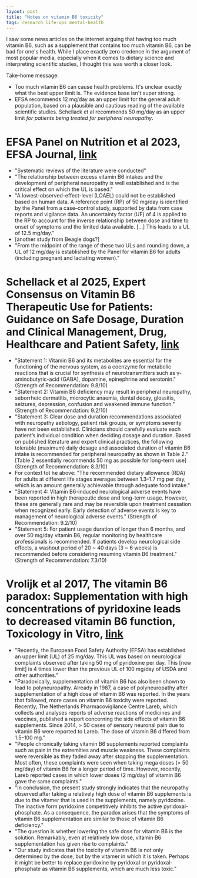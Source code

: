 ```yaml
---
layout: post
title: "Notes on vitamin B6 toxicity"
tags: research life-ops mental-health
---
```


I saw some news articles on the internet arguing that having too much vitamin B6, such as a supplement that contains too much vitamin B6, can be bad for one's health. While I place exactly zero credence in the argument of most popular media, especially when it comes to dietary science and interpreting scientific studies, I thought this was worth a closer look.

Take-home message:
- Too much vitamin B6 can cause health problems. It's unclear exactly what the best upper limit is. The evidence base isn't super strong.
- EFSA recommends 12 mg/day as an upper limit for the general adult population, based on a plausible and cautious reading of the available scientific studies. Schellack et al recommends 50 mg/day as an upper limit *for patients being treated for peripheral neuropathy*.  

# EFSA Panel on Nutrition et al 2023, EFSA Journal, [link](https://efsa.onlinelibrary.wiley.com/doi/pdf/10.2903/j.efsa.2023.8006?fbclid=IwAR2lR8-FfjAaln8kPakhEq1AJjgwHJm4yVFaqLUgSw_C2qEU-hRa5pSn7qA)
- "Systematic reviews of the literature were conducted"
- "The relationship between excess vitamin B6 intakes and the development of peripheral neuropathy is well established and is the critical effect on which the UL is based."
- "A lowest-observed-effect-level (LOAEL) could not be established based on human data. A reference point (RP) of 50 mg/day is identified by the Panel from a case–control study, supported by data from case reports and vigilance data. An uncertainty factor (UF) of 4 is applied to the RP to account for the inverse relationship between dose and time to onset of symptoms and the limited data available. [...] This leads to a UL of 12.5 mg/day."
- [another study from Beagle dogs?]
- "From the midpoint of the range of these two ULs and rounding down, a UL of 12 mg/day is established by the Panel for vitamin B6 for adults (including pregnant and lactating women)."

# Schellack et al 2025, Expert Consensus on Vitamin B6 Therapeutic Use for Patients: Guidance on Safe Dosage, Duration and Clinical Management, Drug, Healthcare and Patient Safety, [link](https://www.tandfonline.com/doi/pdf/10.2147/DHPS.S499941)
- "Statement 1: Vitamin B6 and its metabolites are essential for the functioning of the nervous system, as a coenzyme for metabolic reactions that is crucial for synthesis of neurotransmitters such as γ-aminobutyric-acid (GABA), dopamine, epinephrine and serotonin." (Strength of Recommendation: 9.8/10)
- "Statement 2: Vitamin B6 deficiency may result in peripheral neuropathy, seborrheic dermatitis, microcytic anaemia, dental decay, glossitis, seizures, depression, confusion and weakened immune function." (Strength of Recommendation: 9.2/10)
- "Statement 3: Clear dose and duration recommendations associated with neuropathy aetiology, patient risk groups, or symptoms severity have not been established. Clinicians should carefully evaluate each patient’s individual condition when deciding dosage and duration. Based on published literature and expert clinical practices, the following tolerable (maximum) daily dosage and associated duration of vitamin B6 intake is recommended for peripheral neuropathy as shown in Table 2." [Table 2 essentially recommends 50 mg as possible for long-term use] (Strength of Recommendation: 8.3/10)
- For context tot he above: "The recommended dietary allowance (RDA) for adults at different life stages averages between 1.3–1.7 mg per day, which is an amount generally achievable through adequate food intake."
- "Statement 4: Vitamin B6-induced neurological adverse events have been reported in high therapeutic dose and long-term usage. However, these are generally rare and may be reversible upon treatment cessation when recognized early. Early detection of adverse events is key to management of neurological adverse events." (Strength of Recommendation: 9.2/10)
- "Statement 5: For patient usage duration of longer than 6 months, and over 50 mg/day vitamin B6, regular monitoring by healthcare professionals is recommended. If patients develop neurological side effects, a washout period of 20 ~ 40 days (3 ~ 6 weeks) is recommended before considering resuming vitamin B6 treatment." (Strength of Recommendation: 7.3/10)

# Vrolijk et al 2017, The vitamin B6 paradox: Supplementation with high concentrations of pyridoxine leads to decreased vitamin B6 function, Toxicology in Vitro, [link](https://www.orthofyto.com/wp-content-orthofyto/uploads/2018/01/192123-Vitamin-B6-paradoxMisja-Vrolijk2017.pdf)
- "Recently, the European Food Safety Authority (EFSA) has established an upper limit (UL) of 25 mg/day. This UL was based on neurological complaints observed after taking 50 mg of pyridoxine per day. This [new limit] is 4 times lower than the previous UL of 100 mg/day of USDA and other authorities."
- "Paradoxically, supplementation of vitamin B6 has also been shown to lead to polyneuropathy. Already in 1987, a case of polyneuropathy after supplementation of a high dose of vitamin B6 was reported. In the years that followed, more cases on vitamin B6 toxicity were reported. Recently, The Netherlands Pharmacovigilance Centre Lareb, which collects and analyses reports of adverse reactions of medicines and vaccines, published a report concerning the side effects of vitamin B6 supplements. Since 2014, > 50 cases of sensory neuronal pain due to vitamin B6 were reported to Lareb. The dose of vitamin B6 differed from 1.5–100 mg."
- "People chronically taking vitamin B6 supplements reported complaints such as pain in the extremities and muscle weakness. These complaints were reversible as they faded away after stopping the supplementation. Most often, these complaints were seen when taking mega doses (> 50 mg/day) of vitamin B6 for a longer period of time. However, recently, Lareb reported cases in which lower doses (2 mg/day) of vitamin B6 gave the same complaints."
- "In conclusion, the present study strongly indicates that the neuropathy observed after taking a relatively high dose of vitamin B6 supplements is due to the vitamer that is used in the supplements, namely pyridoxine. The inactive form pyridoxine competitively inhibits the active pyridoxal-phosphate. As a consequence, the paradox arises that the symptoms of vitamin B6 supplementation are similar to those of vitamin B6 deficiency."
- "The question is whether lowering the safe dose for vitamin B6 is the solution. Remarkably, even at relatively low dose, vitamin B6 supplementation has given rise to complaints."
- "Our study indicates that the toxicity of vitamin B6 is not only determined by the dose, but by the vitamer in which it is taken. Perhaps it might be better to replace pyridoxine by pyridoxal or pyridoxal-phosphate as vitamin B6 supplements, which are much less toxic."
